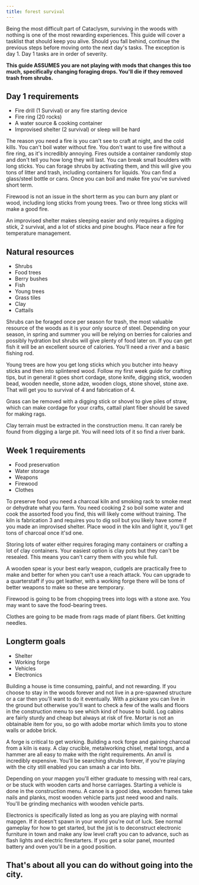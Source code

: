 ```yaml
---
title: forest survival
---
```

Being the most difficult part of Cataclysm, surviving in the woods with nothing is one of the most rewarding experiences. This guide will cover a tasklist that should keep you alive. Should you fall behind, continue the previous steps before moving onto the next day's tasks. The exception is day 1. Day 1 tasks are in order of severity.

**This guide ASSUMES you are not playing with mods that changes this too much, specifically changing foraging drops. You'll die if they removed trash from shrubs.**

## Day 1 requirements

- Fire drill (1 Survival) or any fire starting device
- Fire ring (20 rocks)
- A water source & cooking container
- Improvised shelter (2 survival) or sleep will be hard

The reason you need a fire is you can't see to craft at night, and the cold kills. You can't boil water without fire. You don't want to use fire without a fire ring, as it's incredibly annoying. Fires outside a container randomly stop and don't tell you how long they will last. You can break small boulders with long sticks. You can forage shrubs by activating them, and this will give you tons of litter and trash, including containers for liquids. You can find a glass/steel bottle or cans. Once you can boil and make fire you've survived short term.

Firewood is not an issue in the short term as you can burn any plant or wood, including long sticks from young trees. Two or three long sticks will make a good fire.

An improvised shelter makes sleeping easier and only requires a digging stick, 2 survival, and a lot of sticks and pine boughs. Place near a fire for temperature management.

## Natural resources

- Shrubs
- Food trees
- Berry bushes
- Fish
- Young trees
- Grass tiles
- Clay
- Cattails

Shrubs can be foraged once per season for trash, the most valuable resource of the woods as it is your only source of steel. Depending on your season, in spring and summer you will be relying on berries for calories and possibly hydration but shrubs will give plenty of food later on. If you can get fish it will be an excellent source of calories. You'll need a river and a basic fishing rod.

Young trees are how you get long sticks which you butcher into heavy sticks and then into splintered wood. Follow my first week guide for crafting tips, but in general it goes short cordage, stone knife, digging stick, wooden bead, wooden needle, stone adze, wooden clogs, stone shovel, stone axe. That will get you to survival of 4 and fabrication of 4.

Grass can be removed with a digging stick or shovel to give piles of straw, which can make cordage for your crafts, cattail plant fiber should be saved for making rags.

Clay terrain must be extracted in the construction menu. It can rarely be found from digging a large pit. You will need lots of it so find a river bank.

## Week 1 requirements

- Food preservation
- Water storage
- Weapons
- Firewood
- Clothes

To preserve food you need a charcoal kiln and smoking rack to smoke meat or dehydrate what you farm. You need cooking 2 so boil some water and cook the assorted food you find, this will likely come without training. The kiln is fabrication 3 and requires you to dig soil but you likely have some if you made an improvised shelter. Place wood in the kiln and light it, you'll get tons of charcoal once it'sd one.

Storing lots of water either requires foraging many containers or crafting a lot of clay containers. Your easiest option is clay pots but they can't be resealed. This means you can't carry them with you while full.

A wooden spear is your best early weapon, cudgels are practically free to make and better for when you can't use a reach attack. You can upgrade to a quarterstaff if you get leather, with a working forge there will be tons of better weapons to make so these are temporary.

Firewood is going to be from chopping trees into logs with a stone axe. You may want to save the food-bearing trees.

Clothes are going to be made from rags made of plant fibers. Get knitting needles.

## Longterm goals

- Shelter
- Working forge
- Vehicles
- Electronics

Building a house is time consuming, painful, and not rewarding. If you choose to stay in the woods forever and not live in a pre-spawned structure or a car then you'll want to do it eventually. With a pickaxe you can live in the ground but otherwise you'll want to check a few of the walls and floors in the construction menu to see which kind of house to build. Log cabins are fairly sturdy and cheap but always at risk of fire. Mortar is not an obtainable item for you, so go with adobe mortar which limits you to stone walls or adobe brick.

A forge is critical to get working. Building a rock forge and gaining charcoal from a kiln is easy. A clay crucible, metalworking chisel, metal tongs, and a hammer are all easy to make with the right requirements. An anvil is incredibly expensive. You'll be searching shrubs forever, if you're playing with the city still enabled you can smash a car into bits.

Depending on your mapgen you'll either graduate to messing with real cars, or be stuck with wooden carts and horse carriages. Starting a vehicle is done in the construction menu. A canoe is a good idea, wooden frames take nails and planks, most wooden vehicle parts just need wood and nails. You'll be grinding mechanics with wooden vehicle parts.

Electronics is specifically listed as long as you are playing with normal mapgen. If it doesn't spawn in your world you're out of luck. See normal gameplay for how to get started, but the jist is to deconstruct electronic furniture in town and make any low level craft you can to advance, such as flash lights and electric firestarters. If you get a solar panel, mounted battery and oven you'll be in a good position.

## That's about all you can do without going into the city.